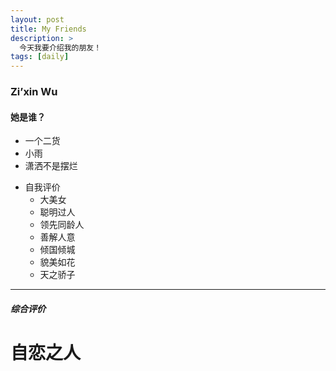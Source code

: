```yaml
---
layout: post
title: My Friends
description: >
  今天我要介绍我的朋友！
tags: [daily]
---
```


### Zi’xin Wu

#### 她是谁？
* 一个二货
* 小雨
* 潇洒不是摆烂
- 自我评价
  - 大美女
  - 聪明过人
  - 领先同龄人
  - 善解人意
  - 倾国倾城
  - 貌美如花
  - 天之骄子

---

##### 综合评价
# 自恋之人
